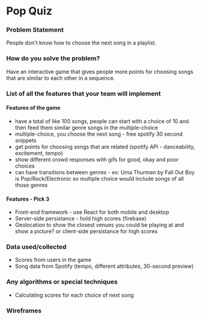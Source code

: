 # Pop Quiz

### Problem Statement
People don't know how to choose the next song in a playlist.

### How do you solve the problem?
Have an interactive game that gives people more points for choosing songs that are similar to each other in a sequence.

### List of all the features that your team will implement
#### Features of the game
* have a total of like 100 songs, people can start with a choice of 10 and then feed them similar genre songs in the multiple-choice
* multiple-choice, you choose the next song - free spotify 30 second snippets
* get points for choosing songs that are related (spotify API - danceability, excitement, tempo)
* show different crowd responses with gifs for good, okay and poor choices
* can have transitions between genres - ex: Uma Thurman by Fall Out Boy is Pop/Rock/Electronic so multiple choice would include songs of all those genres

#### Features - Pick 3
* Front-end framework - use React for both mobile and desktop
* Server-side persistance - hold high scores (firebase)
* Geolocation to show the closest venues you could be playing at and show a picture? or client-side persistance for high scores

### Data used/collected
* Scores from users in the game
* Song data from Spotify (tempo, different attributes, 30-second preview)

### Any algorithms or special techniques
* Calculating scores for each choice of next song

### Wireframes